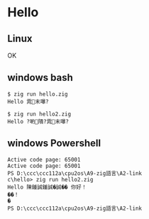 # Hello

## Linux

OK


## windows bash


```
$ zig run hello.zig
Hello 雿末嚗?

$ zig run hello2.zig
Hello ?喲隤?雿末嚗?
```

## windows Powershell

```
Active code page: 65001
Active code page: 65001
PS D:\ccc\ccc112a\cpu2os\A9-zig語言\A2-link
c\hello> zig run hello2.zig
Hello 陳鍾誠鍾誠�誠�� 你好！
��！
�
PS D:\ccc\ccc112a\cpu2os\A9-zig語言\A2-link
```
